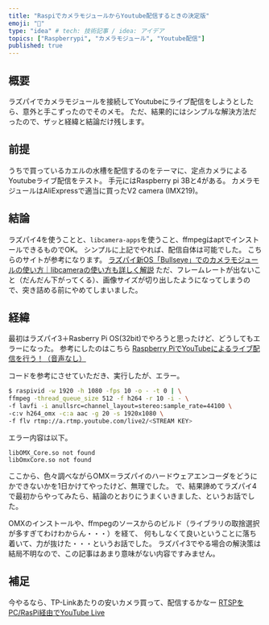```yaml
---
title: "RaspiでカメラモジュールからYoutube配信するときの決定版"
emoji: "🍣"
type: "idea" # tech: 技術記事 / idea: アイデア
topics: ["Raspberrypi", "カメラモジュール", "Youtube配信"]
published: true
---
```


## 概要
ラズパイでカメラモジュールを接続してYoutubeにライブ配信をしようとしたら、意外と手こずったのでそのメモ。
ただ、結果的にはシンプルな解決方法だったので、ザッと経緯と結論だけ残します。

## 前提
うちで買っているカエルの水槽を配信するのをテーマに、定点カメラによるYoutubeライブ配信をテスト。
手元にはRaspberry pi 3Bと4がある。
カメラモジュールはAliExpressで適当に買ったV2 camera (IMX219)。

## 結論
ラズパイ4を使うことと、`libcamera-apps`を使うこと、ffmpegはaptでインストールできるものでOK。
シンプルに上記でやれば、配信自体は可能でした。
こちらのサイトが参考になります。
[ラズパイ新OS「Bullseye」でのカメラモジュールの使い方｜libcameraの使い方も詳しく解説](https://hellobreak.net/raspberry-pi-bullseye-libcamera/)
ただ、フレームレートが出ないこと（だんだん下がってくる）、画像サイズが切り出したようになってしまうので、突き詰める前にやめてしまいました。

## 経緯
最初はラズパイ3＋Rasberry Pi OS(32bit)でやろうと思ったけど、どうしてもエラーになった。
参考にしたのはこちら
[Raspberry PiでYouTubeによるライブ配信を行う！（音声なし）](https://lab4ict.com/website/articles/771)

コードを参考にさせていただき、実行したが、エラー。
```bash
$ raspivid -w 1920 -h 1080 -fps 10 -o - -t 0 | \
ffmpeg -thread_queue_size 512 -f h264 -r 10 -i - \
-f lavfi -i anullsrc=channel_layout=stereo:sample_rate=44100 \
-c:v h264_omx -c:a aac -g 20 -s 1920x1080 \
-f flv rtmp://a.rtmp.youtube.com/live2/<STREAM KEY>
```

エラー内容は以下。
```
libOMX_Core.so not found
libOmxCore.so not found
```

ここから、色々調べながらOMX＝ラズパイのハードウェアエンコーダをどうにかできないかを1日かけてやったけど、無理でした。
で、結果諦めてラズパイ4で最初からやってみたら、結論のとおりにうまくいきました、というお話でした。

OMXのインストールや、ffmpegのソースからのビルド（ライブラリの取捨選択が多すぎてわけわからん・・・）を経て、
何もしなくて良いということに落ち着いて、力が抜けた・・・というお話でした。
ラズパイ3でやる場合の解決策は結局不明なので、この記事はあまり意味がない内容ですみません。

## 補足
今やるなら、TP-Linkあたりの安いカメラ買って、配信するかなー
[RTSPをPC/RasPi経由でYouTube Live](https://qiita.com/nakamiri/items/78e4c8c2bfee85527f0f)

